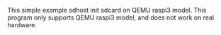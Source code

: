 
This simple example sdhost init sdcard on QEMU raspi3 model. 
This program only supports QEMU raspi3 model, and does not work on real hardware.

